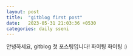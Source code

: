 ```yaml
---
layout: post
title:  "gitblog first post"
date:   2023-05-31 21:03:36 +0530
categories: daily sseni
---
```


안녕하세요, gitblog 첫 포스팅입니다!
화이팅 화이팅 :)
